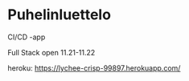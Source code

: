 # Puhelinluettelo
CI/CD -app

Full Stack open 11.21-11.22

heroku: https://lychee-crisp-99897.herokuapp.com/
